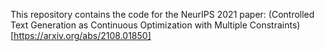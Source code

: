 This repository contains the code for the NeurIPS 2021 paper: (Controlled Text Generation as Continuous Optimization with Multiple Constraints)[https://arxiv.org/abs/2108.01850]

